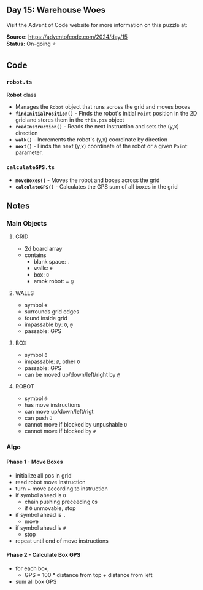 ## Day 15: Warehouse Woes

Visit the Advent of Code website for more information on this puzzle at:

**Source:** https://adventofcode.com/2024/day/15<br>
**Status:** On-going ⭐

## Code

### `robot.ts`

**Robot** class

- Manages the `Robot` object that runs across the grid and moves boxes
- **`findInitialPosition()`** - Finds the robot's initial `Point` position in the 2D grid and stores them in the `this.pos` object
- **`readInstruction()`** - Reads the next instruction and sets the (y,x) direction
- **`walk()`** - Increments the robot's (y,x) coordinate by direction
- **`next()`** - Finds the next (y,x) coordinate of the robot or a given `Point` parameter.

### `calculateGPS.ts`

- **`moveBoxes()`** - Moves the robot and boxes across the grid
- **`calculateGPS()`** - Calculates the GPS sum of all boxes in the grid

## Notes

### Main Objects

1. GRID
   - 2d board array
   - contains
      - blank space: `.`
      - walls: `#`
      - box: `O`
      - amok robot: = `@`

2. WALLS
   - symbol `#`
   - surrounds grid edges
   - found inside grid
   - impassable by: `O`, `@`
   - passable: GPS

3. BOX
   - symbol `O`
   - impassable: `@`, other `O`
   - passable: GPS
   - can be moved up/down/left/right by `@`

4. ROBOT
   - symbol `@`
   - has move instructions
   - can move up/down/left/rigt
   - can push `O`
   - cannot move if blocked by unpushable `O`
   - cannot move if blocked by `#`

### Algo

#### Phase 1 - Move Boxes

- initialize all pos in grid
- read robot move instruction
- turn + move according to instruction
- if symbol ahead is `O`
   - chain pushing preceeding `O`s
   - if `O` unmovable, stop
- if symbol ahead is `.`
   - move
- if symbol ahead is `#`
   - stop
- repeat until end of move instructions

#### Phase 2 - Calculate Box GPS

- for each box,
   - GPS = 100 * distance from top + distance from left
- sum all box GPS
